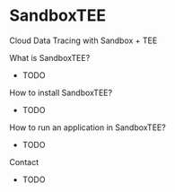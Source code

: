 # SandboxTEE

Cloud Data Tracing with Sandbox + TEE

What is SandboxTEE?
- TODO

How to install SandboxTEE?
- TODO

How to run an application in SandboxTEE?
- TODO

Contact
- TODO
